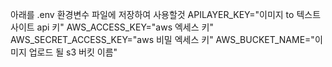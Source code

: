 아래를 .env 환경변수 파일에 저장하여 사용할것
APILAYER_KEY="이미지 to 텍스트 사이트 api 키"
AWS_ACCESS_KEY="aws 엑세스 키"
AWS_SECRET_ACCESS_KEY="aws 비밀 엑세스 키"
AWS_BUCKET_NAME="이미지 업로드 될 s3 버킷 이름"
